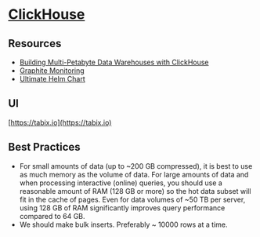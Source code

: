 # [ClickHouse](https://clickhouse.yandex/)

## Resources

- [Building Multi-Petabyte Data Warehouses with ClickHouse](https://www.percona.com/live/e17/sessions/building-multi-petabyte-data-warehouses-with-clickhouse)
- [Graphite Monitoring](https://www.altinity.com/blog/2018/4/20/clickhouse-monitoring-with-graphite)
- [Ultimate Helm Chart](https://github.com/plutov/clickhouse-helm)

## UI

[https://tabix.io](https://tabix.io)

## Best Practices
- For small amounts of data (up to \~200 GB compressed), it is best to use as much memory as the volume of data. For large amounts of data and when processing interactive (online) queries, you should use a reasonable amount of RAM (128 GB or more) so the hot data subset will fit in the cache of pages. Even for data volumes of \~50 TB per server, using 128 GB of RAM significantly improves query performance compared to 64 GB.
- We should make bulk inserts. Preferably ~ 10000 rows at a time.